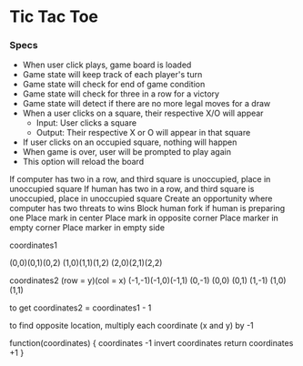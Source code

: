 # Tic Tac Toe

### Specs

* When user click plays, game board is loaded
* Game state will keep track of each player's turn
* Game state will check for end of game condition
 * Game state will check for three in a row for a victory
 * Game state will detect if there are no more legal moves for a draw
* When a user clicks on a square, their respective X/O will appear
  * Input: User clicks a square
  * Output: Their respective X or O will appear in that square
* If user clicks on an occupied square, nothing will happen
* When game is over, user will be prompted to play again
 * This option will reload the board


If computer has two in a row, and third square is unoccupied, place in unoccupied square
If human has two in a row, and third square is unoccupied, place in unoccupied square
Create an opportunity where computer has two threats to wins
Block human fork if human is preparing one
Place mark in center
Place mark in opposite corner
Place marker in empty corner
Place marker in empty side





























coordinates1

(0,0)(0,1)(0,2)
(1,0)(1,1)(1,2)
(2,0)(2,1)(2,2)

coordinates2
(row = y)(col = x)
(-1,-1)(-1,0)(-1,1)
(0,-1) (0,0) (0,1)
(1,-1) (1,0) (1,1)

to get coordinates2 = coordinates1 - 1

to find opposite location, multiply each coordinate (x and y) by -1

function(coordinates) {
  coordinates -1
  invert coordinates
  return coordinates +1
}
